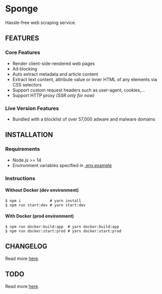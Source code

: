 # Sponge

Hassle-free web scraping service.

## FEATURES

### Core Features

- Render client-side-rendered web pages
- Ad blocking
- Auto extract metadata and article content
- Extract text content, attribute value or inner HTML of any elements via CSS selectors
- Support custom request headers such as user-agent, cookies,...
- Support HTTP proxy _(SSR only for now)_

### Live Version Features

- Bundled with a blocklist of over 57,000 adware and malware domains

## INSTALLATION

### Requirements

- Node.js >= 14
- Environment variables specified in [.env.example](https://github.com/night-watch-project/sponge/blob/master/.env.example)

### Instructions

#### Without Docker (dev environment)

```shell
$ npm i             # yarn install
$ npm run start:dev # yarn start:dev
```

#### With Docker (prod environment)

```shell
$ npm run docker:build:app  # yarn docker:build:app
$ npm run docker:start:prod # yarn docker:start:prod
```

## CHANGELOG

Read more [here](https://github.com/night-watch-project/sponge/blob/master/CHANGELOG.md).

## TODO

Read more [here](https://github.com/night-watch-project/sponge/blob/master/TODO.md).

